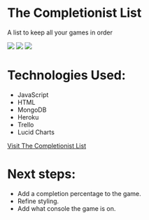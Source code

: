# The Completionist List

A list to keep all your games in order

<img src="https://i.imgur.com/g5GiBg3.png">
<img src="https://i.imgur.com/W3qSqIT.png">
<img src="https://i.imgur.com/rPxeUsk.png">

# Technologies Used:

- JavaScript
- HTML
- MongoDB 
- Heroku
- Trello
- Lucid Charts

[Visit The Completionist List](https://the-completionist-list.herokuapp.com/)

# Next steps:

- Add a completion percentage to the game.
- Refine styling.
- Add what console the game is on.